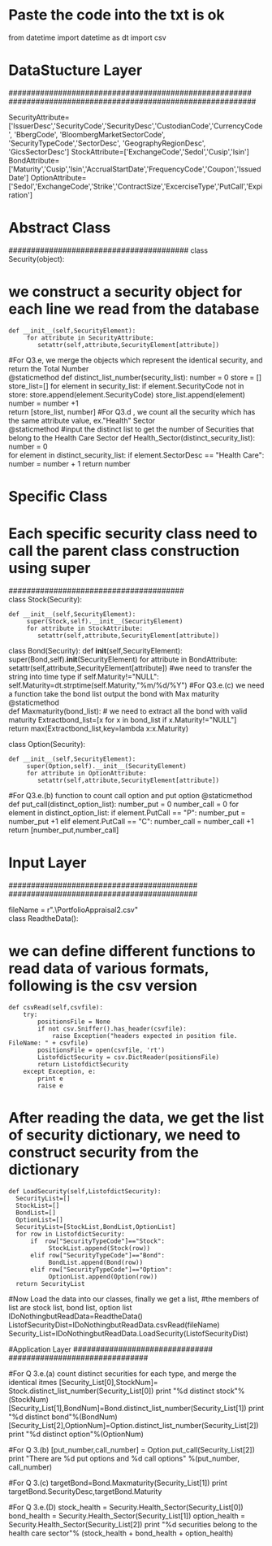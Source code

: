 Paste the code into the txt is ok
===========

from datetime import datetime as dt
import csv

# DataStucture Layer
######################################################
#######################################################

SecurityAttribute=['IssuerDesc','SecurityCode','SecurityDesc','CustodianCode','CurrencyCode',
                   'BbergCode', 'BloombergMarketSectorCode', 'SecurityTypeCode','SectorDesc', 
                   'GeographyRegionDesc', 'GicsSectorDesc']
StockAttribute=['ExchangeCode','Sedol','Cusip','Isin']
BondAttribute=['Maturity','Cusip','Isin','AccrualStartDate','FrequencyCode','Coupon','IssuedDate']
OptionAttribute=['Sedol','ExchangeCode','Strike','ContractSize','ExcerciseType','PutCall','Expiration']

# Abstract Class
########################################
class Security(object):
# we construct a security object for each line we read from the database
    def __init__(self,SecurityElement):
         for attribute in SecurityAttribute:
            setattr(self,attribute,SecurityElement[attribute])
#For Q3.e, we merge the objects which represent the identical security, and return the Total Number    
    @staticmethod
    def distinct_list_number(security_list):
       number = 0
       store = []
       store_list=[]
       for element in security_list:
          if element.SecurityCode not in store:
               store.append(element.SecurityCode)
               store_list.append(element)
               number = number +1           
       return [store_list, number]
#For Q3.d , we count all the security which has the same attribute value, ex."Health" Sector  
    @staticmethod
    #input the distinct list to get the number of Securities that belong to the Health Care Sector
    def Health_Sector(distinct_security_list):
        number = 0         
        for element in distinct_security_list:
            if element.SectorDesc == "Health Care":
                number = number + 1
        return number
 
# Specific Class 
# Each specific security class need to call the parent class construction using super
#######################################       
class Stock(Security):
  
    def __init__(self,SecurityElement):
         super(Stock,self).__init__(SecurityElement)
         for attribute in StockAttribute:
            setattr(self,attribute,SecurityElement[attribute]) 
                                                        
class Bond(Security):
    def __init__(self,SecurityElement):
         super(Bond,self).__init__(SecurityElement)
         for attribute in BondAttribute:
            setattr(self,attribute,SecurityElement[attribute])
         #we need to transfer the string into time type
         if self.Maturity!="NULL":
           self.Maturity=dt.strptime(self.Maturity,"%m/%d/%Y")
    #For Q3.e.(c) we need a function take the bond list output the bond with Max maturity                     
    @staticmethod        
    def Maxmaturity(bond_list):
        # we need to extract all the bond with valid maturity
        Extractbond_list=[x for x in bond_list if x.Maturity!="NULL"]        
        return max(Extractbond_list,key=lambda x:x.Maturity)
        
class Option(Security):

    def __init__(self,SecurityElement):
         super(Option,self).__init__(SecurityElement)
         for attribute in OptionAttribute:
            setattr(self,attribute,SecurityElement[attribute]) 
   #For  Q3.e.(b) function to count call option and put option
    @staticmethod
    def put_call(distinct_option_list):
        number_put = 0
        number_call = 0
        for element in distinct_option_list:
            if element.PutCall == "P":
                number_put = number_put +1
            elif element.PutCall == "C":
                number_call = number_call +1
        return [number_put,number_call] 


# Input Layer
##########################################
##########################################

fileName = r".\PortfolioAppraisal2.csv"               
class ReadtheData():
# we can define different functions to read data of various formats, following is the csv version  
    def csvRead(self,csvfile):
        try:
            positionsFile = None
            if not csv.Sniffer().has_header(csvfile):
                raise Exception("headers expected in position file. FileName: " + csvfile)
            positionsFile = open(csvfile, 'rt')
            ListofdictSecurity = csv.DictReader(positionsFile)
            return ListofdictSecurity
        except Exception, e:
            print e
            raise e
    
# After reading the data, we get the list of security dictionary, we need to construct security from the dictionary 
    def LoadSecurity(self,ListofdictSecurity):
      SecurityList=[] 
      StockList=[]
      BondList=[]
      OptionList=[]
      SecurityList=[StockList,BondList,OptionList]
      for row in ListofdictSecurity:
          if  row["SecurityTypeCode"]=="Stock":
               StockList.append(Stock(row))
          elif row["SecurityTypeCode"]=="Bond":
               BondList.append(Bond(row))
          elif row["SecurityTypeCode"]=="Option":
               OptionList.append(Option(row))
      return SecurityList


#Now Load the data into our classes, finally we get a list,
#the members of list are stock list, bond list, option list
IDoNothingbutReadData=ReadtheData()
ListofSecurityDist=IDoNothingbutReadData.csvRead(fileName)
Security_List=IDoNothingbutReadData.LoadSecurity(ListofSecurityDist)





#Application Layer
###############################
###############################


#For Q 3.e.(a) count distinct securities for each type, and merge the identical itmes
[Security_List[0],StockNum]= Stock.distinct_list_number(Security_List[0])
print "%d distinct stock"%(StockNum)
[Security_List[1],BondNum]=Bond.distinct_list_number(Security_List[1])
print "%d distinct bond"%(BondNum)
[Security_List[2],OptionNum]=Option.distinct_list_number(Security_List[2])
print "%d distinct option"%(OptionNum)


#For Q 3.(b) 
[put_number,call_number] = Option.put_call(Security_List[2])
print "There are %d put options and %d call options" %(put_number, call_number)

#For Q 3.(c)
targetBond=Bond.Maxmaturity(Security_List[1])
print  targetBond.SecurityDesc,targetBond.Maturity

#For Q 3.e.(D)
stock_health = Security.Health_Sector(Security_List[0])
bond_health = Security.Health_Sector(Security_List[1])
option_health = Security.Health_Sector(Security_List[2])
print "%d securities belong to the health care sector"% (stock_health + bond_health + option_health)